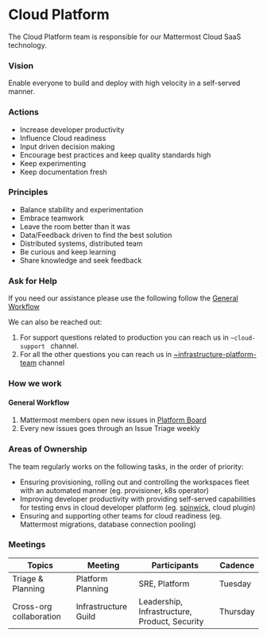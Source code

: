 # Cloud Platform

The Cloud Platform team is responsible for our Mattermost Cloud SaaS technology.

### Vision
Enable everyone to build and deploy with high velocity in a self-served manner.

### Actions
- Increase developer productivity
- Influence Cloud readiness
- Input driven decision making
- Encourage best practices and keep quality standards high
- Keep experimenting
- Keep documentation fresh

### Principles
- Balance stability and experimentation
- Embrace teamwork
- Leave the room better than it was
- Data/Feedback driven to find the best solution
- Distributed systems, distributed team
- Be curious and keep learning
- Share knowledge and seek feedback

### Ask for Help

If you need our assistance please use the following follow the [General Workflow](#general-workflow)

We can also be reached out:
1. For support questions related to production you can reach us in   `~cloud-support ` channel.
2. For all the other questions you can reach us in [~infrastructure-platform-team](https://community.mattermost.com/private-core/channels/infrastructure-platform-team) channel

### How we work

#### General Workflow
1. Mattermost members open new issues in [Platform Board](https://mattermost.atlassian.net/jira/software/c/projects/CLD/boards/129)
2. Every new issues goes through an Issue Triage weekly

### Areas of Ownership
The team regularly works on the following tasks, in the order of priority:
- Ensuring provisioning, rolling out and controlling the workspaces fleet with an automated manner (eg. provisioner, k8s operator)
- Improving developer productivity with providing self-served capabilities for testing envs in cloud developer platform (eg. [spinwick](https://handbook.mattermost.com/company/about-mattermost/list-of-terms#spinwick), cloud plugin)
- Ensuring and supporting other teams for cloud readiness (eg. Mattermost migrations, database connection pooling)

### Meetings

| Topics                             | Meeting                    | Participants                    | Cadence |
|------------------------------------|----------------------------|---------------------------------|---------|
| Triage & Planning                  | Platform Planning          | SRE, Platform                   | Tuesday |
| Cross-org collaboration            | Infrastructure Guild    | Leadership, Infrastructure, Product, Security | Thursday  |
